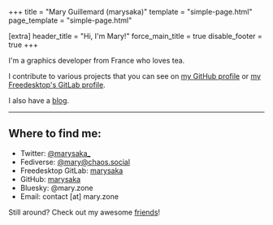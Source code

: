 +++
title = "Mary Guillemard (marysaka)"
template = "simple-page.html"
page_template = "simple-page.html"

[extra]
header_title = "Hi, I'm Mary!"
force_main_title = true
disable_footer = true
+++

I'm a graphics developer from France who loves tea.

I contribute to various projects that you can see on [my GitHub profile](https://github.com/marysaka) or [my Freedesktop's GitLab profile](https://gitlab.freedesktop.org/marysaka).

I also have a [blog](/blog).

<hr>
<h2>Where to find me:</h2>
<ul class="nostyle">
  <li>Twitter: <a href="https://twitter.com/marysaka_">@marysaka_</a></li>
  <li>Fediverse: <a rel="me" href="https://chaos.social/@mary">@mary@chaos.social</a></li>
  <li>Freedesktop GitLab: <a href="https://gitlab.freedesktop.org/marysaka">marysaka</a></li>
  <li>GitHub: <a href="https://github.com/marysaka">marysaka</a></li>
  <li>Bluesky: @mary.zone</li>
  <li>Email: contact [at] mary.zone</li>
</ul>

Still around? Check out my awesome [friends](/friends)!